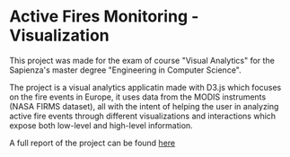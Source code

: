 # Active Fires Monitoring - Visualization

This project was made for the exam of course "Visual Analytics" for the Sapienza's master degree "Engineering in Computer Science".

The project is a visual analytics applicatin made with D3.js which focuses on the fire events in Europe, it uses data from the MODIS instruments (NASA FIRMS dataset), 
all with the intent of helping the user in analyzing active fire events through different visualizations and interactions which expose both low-level and high-level information.

A full report of the project can be found [here](https://github.com/activefires-va19/doc)
